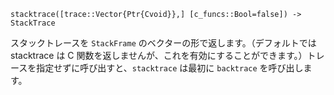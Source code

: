 ```
stacktrace([trace::Vector{Ptr{Cvoid}},] [c_funcs::Bool=false]) -> StackTrace
```

スタックトレースを `StackFrame` のベクターの形で返します。（デフォルトでは stacktrace は C 関数を返しませんが、これを有効にすることができます。）トレースを指定せずに呼び出すと、`stacktrace` は最初に `backtrace` を呼び出します。
